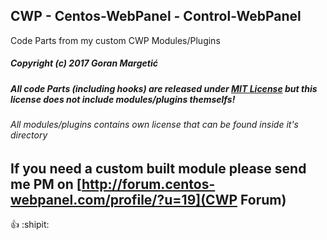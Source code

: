 ## CWP - Centos-WebPanel - Control-WebPanel
Code Parts from my custom CWP Modules/Plugins


##### Copyright (c) 2017 Goran Margetić
##### All code Parts (including hooks) are released under [MIT License](LICENSE) but this license does not include modules/plugins themselfs!
###### All modules/plugins contains own license that can be found inside it's directory


## If you need a custom built module please send me PM on [http://forum.centos-webpanel.com/profile/?u=19](CWP Forum)

:+1: :shipit:
